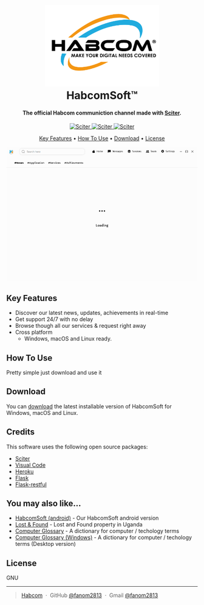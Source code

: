 
<h1 align="center">
  <br>
  <a href="#"><img src="src/images/logo.png" alt="Habcom Logo" width="300"></a>
  <br>
  HabcomSoft&trade;
  <br>
</h1>

<h4 align="center">The official <b>Habcom</b> communiction channel made with <a href="https://sciter.com/" target="_blank">Sciter</a>.</h4>

<p align="center">
  <a href="#">
    <img src="https://badgen.net/badge/Sciter/v4.4.8.3" alt="Sciter">
  </a>
 <a href="#">
    <img src="https://badgen.net/github/release/Fanom2813/HabcomSoft/stable " alt="Sciter">
  </a>
   <a href="#">
    <img src="https://badgen.net/github/license/Fanom2813/HabcomSoft/stable" alt="Sciter">
  </a>
</p>

<p align="center">
  <a href="#key-features">Key Features</a> •
  <a href="#how-to-use">How To Use</a> •
  <a href="#download">Download</a> •
  <a href="#license">License</a>
</p>

![screenshot](./images/Screenshot1.png)

## Key Features

* Discover our latest news, updates, achievements in real-time
* Get support 24/7 with no delay
* Browse though all our services & request right away  
* Cross platform
  - Windows, macOS and Linux ready.

## How To Use

Pretty simple just download and use it


## Download

You can [download](https://github.com/amitmerchant1990/electron-markdownify/releases/tag/v1.2.0) the latest installable version of HabcomSoft for Windows, macOS and Linux.

## Credits

This software uses the following open source packages:

- [Sciter](https://sciter.com/)
- [Visual Code](https://code.visualstudio.com/)
- [Heroku](https://www.heroku.com/)
- [Flask](https://flask.palletsprojects.com/)
- [Flask-restful](https://flask-restful.readthedocs.io/en/latest/)


## You may also like...

- [HabcomSoft (android)](https://play.google.com/store/apps/details?id=com.omarsoft.habcomsoft) - Our HabcomSoft android version
- [Lost & Found](https://play.google.com/store/apps/details?id=omarsoft.outlook.fr.urndlostfound_v2) - Lost and Found property in Uganda 
- [Computer Glossary](https://play.google.com/store/apps/details?id=omarsoft.outlook.fr.computerglossary) - A dictionary for computer / techology terms 
- [Computer Glossary (Windows)](https://www.softpedia.com/get/Others/Home-Education/Computer-Glossary.shtml) - A dictionary for computer / techology terms (Desktop version)

## License

GNU

---

> [Habcom](https://www.amitmerchant.com) &nbsp;&middot;&nbsp;
> GitHub [@fanom2813](https://github.com/amitmerchant1990) &nbsp;&middot;&nbsp;
> Gmail [@fanom2813](https://twitter.com/amit_merchant)
